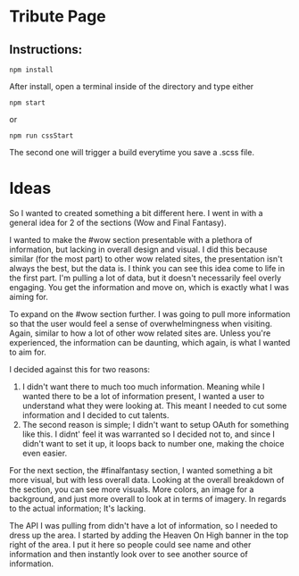 # Tribute Page


## Instructions:

```
npm install
```

After install, open a terminal inside of the directory and type either

```
npm start
```

or

```
npm run cssStart
```

The second one will trigger a build everytime you save a .scss file. 



# Ideas

So I wanted to created something a bit different here. I went in with a general idea for 2 of the sections (Wow and Final Fantasy). 

I wanted to make the #wow section presentable with a plethora of information, but lacking in overall design and visual. I did this because similar (for the most part) to other wow related sites, the presentation isn't always the best, but the data is. I think you can see this idea come to life in the first part. I'm pulling a lot of data, but it doesn't necessarily feel overly engaging. You get the information and move on, which is exactly what I was aiming for. 

To expand on the #wow section further. I was going to pull more information so that the user would feel a sense of overwhelmingness when visiting. Again, similar to how a lot of other wow related sites are. Unless you're experienced, the information can be daunting, which again, is what I wanted to aim for. 

I decided against this for two reasons:
  1. I didn't want there to much too much information. Meaning while I wanted there to be a lot of information present, I wanted a user to understand what they were looking at. This meant I needed to cut some information and I decided to cut talents.
  2. The second reason is simple; I didn't want to setup OAuth for something like this. I didnt' feel it was warranted so I decided not to, and since I didn't want to set it up, it loops back to number one, making the choice even easier.

For the next section, the #finalfantasy section, I wanted something a bit more visual, but with less overall data. Looking at the overall breakdown of the section, you can see more visuals. More colors, an image for a background, and just more overall to look at in terms of imagery. In regards to the actual information; It's lacking. 

The API I was pulling from didn't have a lot of information, so I needed to dress up the area. I started by adding the Heaven On High banner in the top right of the area. I put it here so people could see name and other information and then instantly look over to see another source of information.

